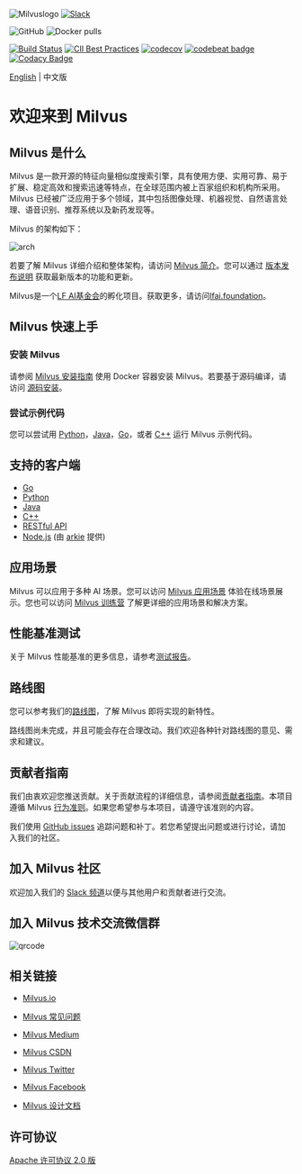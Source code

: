 
![Milvuslogo](https://github.com/milvus-io/docs/blob/v0.9.1/assets/milvus_logo.png)
[![Slack](https://img.shields.io/badge/Join-Slack-orange)](https://join.slack.com/t/milvusio/shared_invite/zt-e0u4qu3k-bI2GDNys3ZqX1YCJ9OM~GQ)

![GitHub](https://img.shields.io/github/license/milvus-io/milvus)
![Docker pulls](https://img.shields.io/docker/pulls/milvusdb/milvus)

[![Build Status](http://internal.zilliz.com:18080/jenkins/job/milvus-ci/job/master/badge/icon)](http://internal.zilliz.com:18080/jenkins/job/milvus-ci/job/master/)
[![CII Best Practices](https://bestpractices.coreinfrastructure.org/projects/3563/badge)](https://bestpractices.coreinfrastructure.org/projects/3563)
[![codecov](https://codecov.io/gh/milvus-io/milvus/branch/master/graph/badge.svg)](https://codecov.io/gh/milvus-io/milvus)
[![codebeat badge](https://codebeat.co/badges/e030a4f6-b126-4475-a938-4723d54ec3a7?style=plastic)](https://codebeat.co/projects/github-com-milvus-io-milvus-master)
[![Codacy Badge](https://api.codacy.com/project/badge/Grade/c4bb2ccfb51b47f99e43bfd1705edd95)](https://app.codacy.com/gh/milvus-io/milvus?utm_source=github.com&utm_medium=referral&utm_content=milvus-io/milvus&utm_campaign=Badge_Grade_Dashboard)

[English](README.md) | 中文版  

# 欢迎来到 Milvus

## Milvus 是什么

Milvus 是一款开源的特征向量相似度搜索引擎，具有使用方便、实用可靠、易于扩展、稳定高效和搜索迅速等特点，在全球范围内被上百家组织和机构所采用。Milvus 已经被广泛应用于多个领域，其中包括图像处理、机器视觉、自然语言处理、语音识别、推荐系统以及新药发现等。

Milvus 的架构如下：

![arch](https://github.com/milvus-io/docs/blob/v0.9.1/assets/milvus_arch.png)

若要了解 Milvus 详细介绍和整体架构，请访问 [Milvus 简介](https://www.milvus.io/cn/docs/about_milvus/overview.md)。您可以通过 [版本发布说明](https://www.milvus.io/cn/docs/releases/release_notes.md) 获取最新版本的功能和更新。

Milvus是一个[LF AI基金会](https://lfai.foundation/)的孵化项目。获取更多，请访问[lfai.foundation](https://lfai.foundation/)。

## Milvus 快速上手

### 安装 Milvus

请参阅 [Milvus 安装指南](https://www.milvus.io/cn/docs/guides/get_started/install_milvus/install_milvus.md) 使用 Docker 容器安装 Milvus。若要基于源码编译，请访问 [源码安装](INSTALL.md)。

### 尝试示例代码

您可以尝试用 [Python](https://www.milvus.io/cn/docs/guides/get_started/example_code.md)，[Java](https://github.com/milvus-io/milvus-sdk-java/tree/master/examples)，[Go](https://github.com/milvus-io/milvus-sdk-go/tree/master/examples)，或者 [C++](https://github.com/milvus-io/milvus/tree/master/sdk/examples) 运行 Milvus 示例代码。

## 支持的客户端

-   [Go](https://github.com/milvus-io/milvus-sdk-go)
-   [Python](https://github.com/milvus-io/pymilvus)
-   [Java](https://github.com/milvus-io/milvus-sdk-java)
-   [C++](https://github.com/milvus-io/milvus/tree/master/sdk)
-   [RESTful API](https://github.com/milvus-io/milvus/tree/master/core/src/server/web_impl)
-   [Node.js](https://www.npmjs.com/package/@arkie-ai/milvus-client) (由 [arkie](https://www.arkie.cn/) 提供)

## 应用场景

Milvus 可以应用于多种 AI 场景。您可以访问 [Milvus 应用场景](https://milvus.io/scenarios) 体验在线场景展示。您也可以访问 [Milvus 训练营](https://github.com/milvus-io/bootcamp) 了解更详细的应用场景和解决方案。

## 性能基准测试

关于 Milvus 性能基准的更多信息，请参考[测试报告](https://github.com/milvus-io/milvus/tree/master/docs)。

## 路线图

您可以参考我们的[路线图](https://github.com/milvus-io/milvus/projects)，了解 Milvus 即将实现的新特性。

路线图尚未完成，并且可能会存在合理改动。我们欢迎各种针对路线图的意见、需求和建议。

## 贡献者指南

我们由衷欢迎您推送贡献。关于贡献流程的详细信息，请参阅[贡献者指南](https://github.com/milvus-io/milvus/blob/master/CONTRIBUTING.md)。本项目遵循 Milvus [行为准则](https://github.com/milvus-io/milvus/blob/master/CODE_OF_CONDUCT.md)。如果您希望参与本项目，请遵守该准则的内容。

我们使用 [GitHub issues](https://github.com/milvus-io/milvus/issues) 追踪问题和补丁。若您希望提出问题或进行讨论，请加入我们的社区。

## 加入 Milvus 社区

欢迎加入我们的 [Slack 频道](https://join.slack.com/t/milvusio/shared_invite/zt-e0u4qu3k-bI2GDNys3ZqX1YCJ9OM~GQ)以便与其他用户和贡献者进行交流。

## 加入 Milvus 技术交流微信群

![qrcode](https://github.com/milvus-io/docs/blob/v0.7.0/assets/qrcode.png)

## 相关链接

-   [Milvus.io](https://www.milvus.io)

-   [Milvus 常见问题](https://www.milvus.io/cn/docs/faq/operational_faq.md)

-   [Milvus Medium](https://medium.com/@milvusio)

-   [Milvus CSDN](https://zilliz.blog.csdn.net/)

-   [Milvus Twitter](https://twitter.com/milvusio)

-   [Milvus Facebook](https://www.facebook.com/io.milvus.5)

-   [Milvus 设计文档](DESIGN.md)

## 许可协议

[Apache 许可协议 2.0 版](https://github.com/milvus-io/milvus/blob/master/LICENSE)
